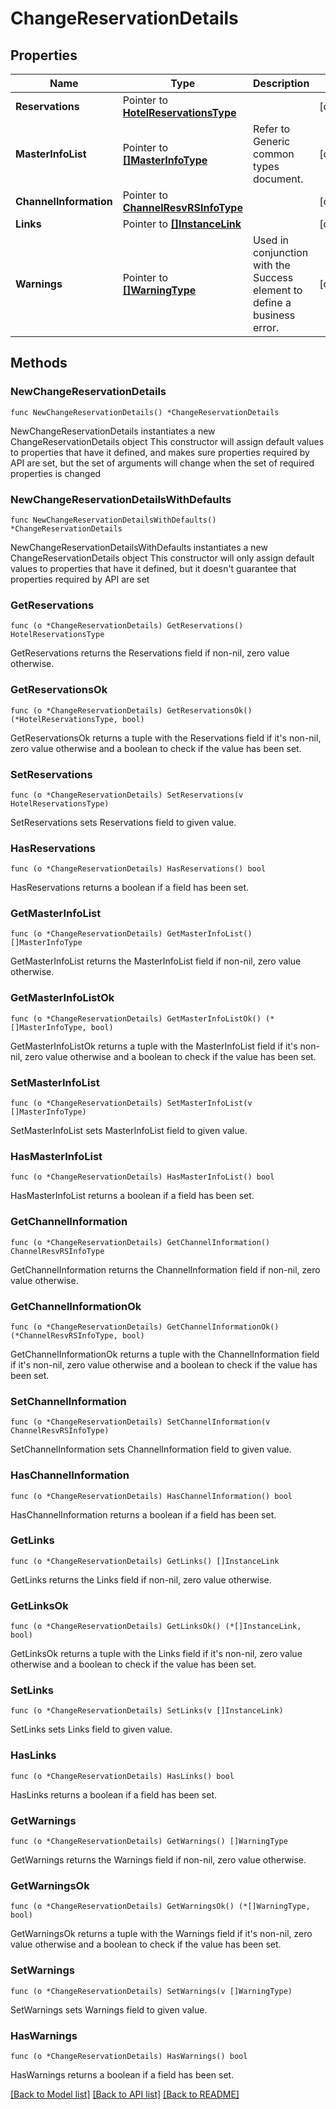 # ChangeReservationDetails

## Properties

Name | Type | Description | Notes
------------ | ------------- | ------------- | -------------
**Reservations** | Pointer to [**HotelReservationsType**](HotelReservationsType.md) |  | [optional] 
**MasterInfoList** | Pointer to [**[]MasterInfoType**](MasterInfoType.md) | Refer to Generic common types document. | [optional] 
**ChannelInformation** | Pointer to [**ChannelResvRSInfoType**](ChannelResvRSInfoType.md) |  | [optional] 
**Links** | Pointer to [**[]InstanceLink**](InstanceLink.md) |  | [optional] 
**Warnings** | Pointer to [**[]WarningType**](WarningType.md) | Used in conjunction with the Success element to define a business error. | [optional] 

## Methods

### NewChangeReservationDetails

`func NewChangeReservationDetails() *ChangeReservationDetails`

NewChangeReservationDetails instantiates a new ChangeReservationDetails object
This constructor will assign default values to properties that have it defined,
and makes sure properties required by API are set, but the set of arguments
will change when the set of required properties is changed

### NewChangeReservationDetailsWithDefaults

`func NewChangeReservationDetailsWithDefaults() *ChangeReservationDetails`

NewChangeReservationDetailsWithDefaults instantiates a new ChangeReservationDetails object
This constructor will only assign default values to properties that have it defined,
but it doesn't guarantee that properties required by API are set

### GetReservations

`func (o *ChangeReservationDetails) GetReservations() HotelReservationsType`

GetReservations returns the Reservations field if non-nil, zero value otherwise.

### GetReservationsOk

`func (o *ChangeReservationDetails) GetReservationsOk() (*HotelReservationsType, bool)`

GetReservationsOk returns a tuple with the Reservations field if it's non-nil, zero value otherwise
and a boolean to check if the value has been set.

### SetReservations

`func (o *ChangeReservationDetails) SetReservations(v HotelReservationsType)`

SetReservations sets Reservations field to given value.

### HasReservations

`func (o *ChangeReservationDetails) HasReservations() bool`

HasReservations returns a boolean if a field has been set.

### GetMasterInfoList

`func (o *ChangeReservationDetails) GetMasterInfoList() []MasterInfoType`

GetMasterInfoList returns the MasterInfoList field if non-nil, zero value otherwise.

### GetMasterInfoListOk

`func (o *ChangeReservationDetails) GetMasterInfoListOk() (*[]MasterInfoType, bool)`

GetMasterInfoListOk returns a tuple with the MasterInfoList field if it's non-nil, zero value otherwise
and a boolean to check if the value has been set.

### SetMasterInfoList

`func (o *ChangeReservationDetails) SetMasterInfoList(v []MasterInfoType)`

SetMasterInfoList sets MasterInfoList field to given value.

### HasMasterInfoList

`func (o *ChangeReservationDetails) HasMasterInfoList() bool`

HasMasterInfoList returns a boolean if a field has been set.

### GetChannelInformation

`func (o *ChangeReservationDetails) GetChannelInformation() ChannelResvRSInfoType`

GetChannelInformation returns the ChannelInformation field if non-nil, zero value otherwise.

### GetChannelInformationOk

`func (o *ChangeReservationDetails) GetChannelInformationOk() (*ChannelResvRSInfoType, bool)`

GetChannelInformationOk returns a tuple with the ChannelInformation field if it's non-nil, zero value otherwise
and a boolean to check if the value has been set.

### SetChannelInformation

`func (o *ChangeReservationDetails) SetChannelInformation(v ChannelResvRSInfoType)`

SetChannelInformation sets ChannelInformation field to given value.

### HasChannelInformation

`func (o *ChangeReservationDetails) HasChannelInformation() bool`

HasChannelInformation returns a boolean if a field has been set.

### GetLinks

`func (o *ChangeReservationDetails) GetLinks() []InstanceLink`

GetLinks returns the Links field if non-nil, zero value otherwise.

### GetLinksOk

`func (o *ChangeReservationDetails) GetLinksOk() (*[]InstanceLink, bool)`

GetLinksOk returns a tuple with the Links field if it's non-nil, zero value otherwise
and a boolean to check if the value has been set.

### SetLinks

`func (o *ChangeReservationDetails) SetLinks(v []InstanceLink)`

SetLinks sets Links field to given value.

### HasLinks

`func (o *ChangeReservationDetails) HasLinks() bool`

HasLinks returns a boolean if a field has been set.

### GetWarnings

`func (o *ChangeReservationDetails) GetWarnings() []WarningType`

GetWarnings returns the Warnings field if non-nil, zero value otherwise.

### GetWarningsOk

`func (o *ChangeReservationDetails) GetWarningsOk() (*[]WarningType, bool)`

GetWarningsOk returns a tuple with the Warnings field if it's non-nil, zero value otherwise
and a boolean to check if the value has been set.

### SetWarnings

`func (o *ChangeReservationDetails) SetWarnings(v []WarningType)`

SetWarnings sets Warnings field to given value.

### HasWarnings

`func (o *ChangeReservationDetails) HasWarnings() bool`

HasWarnings returns a boolean if a field has been set.


[[Back to Model list]](../README.md#documentation-for-models) [[Back to API list]](../README.md#documentation-for-api-endpoints) [[Back to README]](../README.md)


